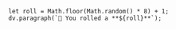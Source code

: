 
```dataviewjs
let roll = Math.floor(Math.random() * 8) + 1;
dv.paragraph(`🎲 You rolled a **${roll}**`);
```
